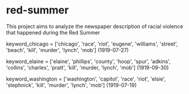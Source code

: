 # red-summer
This project aims to analyze the newspaper description of racial violence that happened during the Red Summer

keyword_chicago = ['chicago', 'race', 'riot', 'eugene', 'williams', 'street', 'beach', 'kill', 'murder', 'lynch', 'mob'] (1919-07-27)

keyword_elaine = ['elaine', 'phillips', 'county', 'hoop', 'spur', 'adkins', 'collins', 'charles', 'pratt', 'kill', 
'murder, 'lynch', 'mob'] (1919-09-30)

keyword_washington = ['washington', 'capitol', 'race', 'riot', 'elsie', 'stephnick', 'kill', 'murder', 'lynch', 'mob'] (1919-07-19)